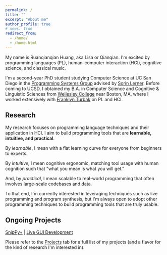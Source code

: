 ```yaml
---
permalink: /
title: ""
excerpt: "About me"
author_profile: true
# news: true
redirect_from: 
  - /home/
  - /home.html
---
```

My name is Ruanqianqian Huang, aka Lisa or Qianqian. I'm excited by programming languages (PL), human-computer interaction (HCI), cognitive science, and classical music.

I'm a second-year PhD student studying Computer Science at UC San Diego in the [Programming Systems Group](http://cseweb.ucsd.edu/groups/progsys/) advised by [Sorin Lerner](http://cseweb.ucsd.edu/~lerner/). 
Before coming to UCSD, I obtained my B.A. in Computer Science and Cognitive & Linguistic Sciences from [Wellesley College](https://www.wellesley.edu) near Boston, MA, 
where I worked extensively with [Franklyn Turbak](https://cs.wellesley.edu/~fturbak/) on PL and HCI.
<!-- where I worked extensively with [Franklyn Turbak](https://cs.wellesley.edu/~fturbak/) on designing a textual representation for the block-based MIT App Inventor. -->

<!-- My academic interests lie in the intersection of programming languages and human-computer interaction, include programming language design, error reporting and handling, and human-(programming) language interaction. -->
<!-- Through programming tools that are user-friendly and accessible, I aspire to lower the boundaries to learning computer science and programming for everyone. -->

Research
------
My research focuses on programming language techniques and their application in HCI. I aim to build programming tools that are **learnable, intuitive, and practical**.

By _learnable_, I mean with a flat learning curve for everyone from beginners to experts.

By _intuitive_, I mean cognitive ergonomic, matching tool usage with human cognition such that "what you mean is what you will get."

And, by _practical_, I mean scalable to real-world programming that often involves large-scale codebases and data.

To that end, I'm currently interested in leveraging techniques such as live programming and program synthesis, but I'm always open to adopt other programming techniques to build programming tools that are truly usable.

Ongoing Projects
------
[SnipPy+](/projects/) | [Live GUI Development](/projects/)

Please refer to the [Projects](/projects/) tab for a full list of my projects (and a flavor for the kind of research I'm interested in).

<!-- Recent Publications [Full List of Publications]()
======
1. **Ruanqianqian Huang**, Kasra Ferdowsifard, Ana Selvaraj, Adalbert Gerald Soosai Raj, Sorin Lerner. Investigating the Impact of Using a Live Programming Environment in a CS1 Course. _In preparation._
2. **Ruanqianqian Huang**. 2020. _The Design and Implementation of Venbrace, a Text Language for App Inventor._ Bachelor’s thesis. Wellesley College.
3. **Ruanqianqian Huang** and Franklyn Turbak. 2019. A Design for Bidirectional Conversion between Blocks and Text for App Inventor. In _2019 IEEE Blocks and BeyondWorkshop (B&B)_, Memphis, TN, USA, 2019, pp. 87-89. -->



<!-- My interests include but are not limited to:
- Programming languages
- Human-Computer Interaction
- Software engineering
- Cognitive Science
- Languages
- Music: Classical, Jazz, and Rock
- Historical Fiction
- Classic Movies
- K-Drama
- Cooking
- Weight Training
- Figure Skating -->

<!-- News
======
* Aug 1, 2020: I started my PhD Program at UCSD in the [ProgSys Group](http://cseweb.ucsd.edu/groups/progsys/).
* May 31, 2020: I graduated from Wellesley College with Summa Cum Laude.
* May 28, 2020: I received the Academic Achievement Award in Computer Science from the Dept. of Computer Science at Wellesley College.
* May 19, 2020: I defended my undergraduate thesis and received Honors in Computer Science. -->